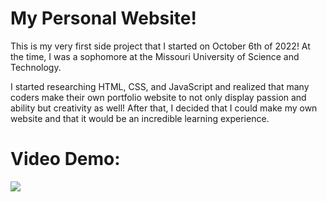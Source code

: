# My Personal Website!
 
This is my very first side project that I started on October 6th of 2022!
At the time, I was a sophomore at the Missouri University of Science and Technology.

I started researching HTML, CSS, and JavaScript and realized that many coders make their own portfolio website to not only display passion and ability but creativity as well!
After that, I decided that I could make my own website and that it would be an incredible learning experience.

# Video Demo:
![](https://github.com/loganmarkley/loganmarkley.github.io/blob/main/WebsiteDemo.gif?raw=true)
